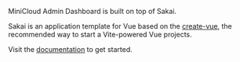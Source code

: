 MiniCloud Admin Dashboard is built on top of Sakai.

Sakai is an application template for Vue based on the
[create-vue](https://github.com/vuejs/create-vue), the recommended way to start a
Vite-powered Vue projects.

Visit the [documentation](https://sakai.primevue.org/documentation) to get started.
